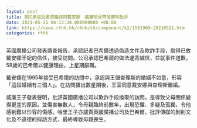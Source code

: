 ```yaml
---
layout: post
title: BBC承認記者誘騙訪問戴安娜　威廉哈里齊發聲明批評
date: 2021-05-21 06:13:38.000000000 +08:00
link: https://news.rthk.hk/rthk/ch/component/k2/1591909-20210521.htm
categories: rthk
---
```


英國廣播公司發表調查報告，承認記者巴希爾透過偽造文件及欺詐手段，取得已故戴安娜王妃的信任，接受訪問。公司承認巴希爾的做法違背誠信，並就事件道歉，58歲的巴希爾以健康理由，上星期辭職。

戴安娜在1995年接受巴希爾的訪問中，承認與王儲查理斯的婚姻不如意，形容「這段婚姻有三個人」。在訪問播出數星期後，王室同意戴安娜與查理斯離婚。

威廉王子發表聲明，批評英國廣播公司以欺詐手段換取的訪問，是導致父母關係變得更差的原因，並傷害無數人，令母親臨終前數年，出現恐懼、多疑及孤獨，令他感到難以形容的傷感。哈里王子亦譴責英國廣播公司及巴希爾，批評傳媒的剝削文化及不道德的採訪方式，最終導致母親喪生。

